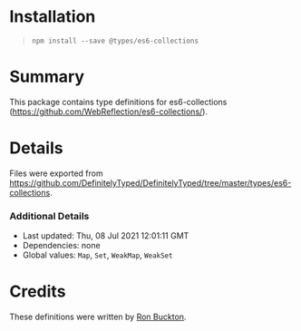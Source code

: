 # Installation
> `npm install --save @types/es6-collections`

# Summary
This package contains type definitions for es6-collections (https://github.com/WebReflection/es6-collections/).

# Details
Files were exported from https://github.com/DefinitelyTyped/DefinitelyTyped/tree/master/types/es6-collections.

### Additional Details
 * Last updated: Thu, 08 Jul 2021 12:01:11 GMT
 * Dependencies: none
 * Global values: `Map`, `Set`, `WeakMap`, `WeakSet`

# Credits
These definitions were written by [Ron Buckton](https://github.com/rbuckton).
